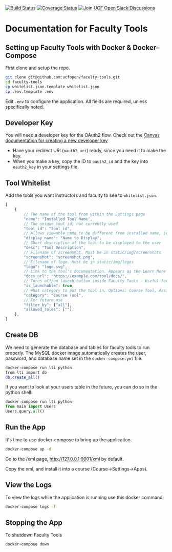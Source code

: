 [![Build Status](https://travis-ci.org/ucfopen/faculty-tools.svg?branch=master)](https://travis-ci.org/ucfopen/faculty-tools)
[![Coverage Status](https://coveralls.io/repos/github/ucfopen/faculty-tools/badge.svg?branch=master)](https://coveralls.io/github/ucfopen/faculty-tools?branch=master)
[![Join UCF Open Slack Discussions](https://ucf-open-slackin.herokuapp.com/badge.svg)](https://ucf-open-slackin.herokuapp.com/)

# Documentation for Faculty Tools

## Setting up Faculty Tools with Docker & Docker-Compose

First clone and setup the repo.

```sh
git clone git@github.com:ucfopen/faculty-tools.git
cd faculty-tools
cp whitelist.json.template whitelist.json
cp .env.template .env
```

Edit `.env` to configure the application. All fields are required,
unless specifically noted.

## Developer Key

You will need a developer key for the OAuth2 flow. Check out the [Canvas
documentation for creating a new developer key](https://community.canvaslms.com/docs/DOC-12657-4214441833)

- Have your redirect URI (`oauth2_uri`) ready, since you need it to make
  the key.
- When you make a key, copy the ID to `oauth2_id` and the key into `oauth2_key`
  in your settings file.

## Tool Whitelist

Add the tools you want instructors and faculty to see to `whitelist.json`.

```js
[
    {
        // The name of the tool from within the Settings page
        "name": "Installed Tool Name",
        // The unique tool id, not currently used
        "tool_id": "tool_id",
        // Allows viewable name to be different from installed name, ie: Attendance vs. RollCall
        "display_name": "Name to Display",
        // Short description of the tool to be displayed to the user
        "desc": "Tool Description",
        // Filename of screenshot. Must be in static/img/screenshots
        "screenshot": "screenshot.png",
        // Filename of logo. Must be in static/img/logos
        "logo": "logo.svg",
        // Link to the tool's documentation. Appears as the Learn More button
        "docs_url": "https://example.com/tool/docs/",
        // Turns off/on launch button inside Faculty Tools - Useful for docs
        "is_launchable": true,
        // What category to put the tool in. Options: Course Tool, Assignment Editor, Rich Content Editor
        "category": "Course Tool",
        // For future use
        "filter_by": ["all"],
        "allowed_roles": [""],
    },
]
```

## Create DB

We need to generate the database and tables for faculty tools to run properly.
The MySQL docker image automatically creates the user, password, and database
name set in the `docker-compose.yml` file.

```sh
docker-compose run lti python
from lti import db
db.create_all()
```

If you want to look at your users table in the future, you can do so in the
python shell:

```python
docker-compose run lti python
from main import Users
Users.query.all()
```

## Run the App

It's time to use docker-compose to bring up the application.

```sh
docker-compose up -d
```

Go to the /xml page, <http://127.0.0.1:9001/xml> by default.

Copy the xml, and install it into a course (Course->Settings->Apps).

## View the Logs

To view the logs while the application is running use this docker command:

```sh
docker-compose logs -f
```

## Stopping the App

To shutdown Faculty Tools

```sh
docker-compose down
```
